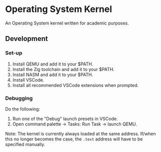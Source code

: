 # Operating System Kernel

An Operating System kernel written for academic purposes.

## Development

### Set-up

1. Install QEMU and add it to your $PATH.
2. Install the Zig toolchain and add it to your $PATH.
3. Install NASM and add it to your $PATH.
4. Install VSCode.
5. Install all recommended VSCode extensions when prompted.

### Debugging

Do the following:

1. Run one of the "Debug" launch presets in VSCode.
2. Open command palette &rarr; Tasks: Run Task &rarr; launch QEMU.

Note: The kernel is currently always loaded at the same address. If/when this
no longer becomes the case, the `.text` address will have to be specified
manually.
